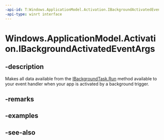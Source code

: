 ```yaml
---
-api-id: T:Windows.ApplicationModel.Activation.IBackgroundActivatedEventArgs
-api-type: winrt interface
---
```


<!-- Interface syntax.
public interface IBackgroundActivatedEventArgs : 
-->

# Windows.ApplicationModel.Activation.IBackgroundActivatedEventArgs

## -description
Makes all data available from the [IBackgroundTask.Run](../windows.applicationmodel.background/ibackgroundtask_run_2017283929.md) method available to your event handler when your app is activated by a background trigger.

## -remarks

## -examples

## -see-also